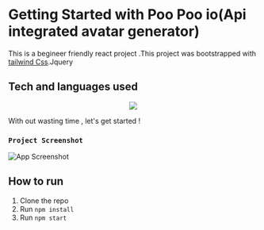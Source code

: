 # Getting Started with Poo Poo io(Api integrated avatar generator)
This is a begineer friendly react project .This project was bootstrapped with [tailwind Css](https://tailwindcss.com/).Jquery 

## Tech and languages used   
<p align="center">
  <a href="https://skillicons.dev">
    <img src="https://skillicons.dev/icons?i=git,jquery,html,js,css,vscode" />
  </a>
</p>

With out wasting time , let's get started !

### `Project Screenshot`
![App Screenshot](./images/screenshot.png)

## How to run

1. Clone the repo
2. Run `npm install`
3. Run `npm start`
